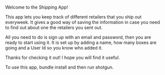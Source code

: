 Welcome to the Shipping App!

This app lets you keep track of different retailers that you ship out everyweek. It gives a good way of saving the information in case you need to find out about one the retailers you sent out.

All you need to do is sign up with an email and password, then you are ready to start using it. It is set up by adding a name, how many boxes are going and a User Id so you know who added it.

Thanks for checking it out! I hope you will find it useful.

To use this app, bundle install and then run shotgun. 
